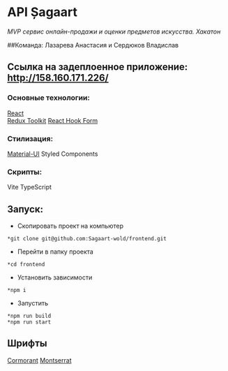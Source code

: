 # API Șagaart

_MVP сервис онлайн-продажи и оценки предметов искусства. Хакатон_

##Команда: Лазарева Анастасия и Сердюков Владислав

## Ссылка на задеплоенное приложение: http://158.160.171.226/

### Основные технологии:

[React](https://react.dev/)<br>
[Redux Toolkit](https://redux-toolkit.js.org/)
[React Hook Form](https://www.react-hook-form.com/)

### Стилизация:

[Material-UI](https://mui.com/)
Styled Components

### Скрипты:

Vite
TypeScript


## Запуск:

- Скопировать проект на компьютер
```
*git clone git@github.com:Sagaart-wold/frontend.git
```
- Перейти в папку проекта 
```
*cd frontend
```
- Установить зависимости
```
*npm i
```
- Запустить
```
*npm run build 
*npm run start
```

## Шрифты

[Cormorant](https://fonts.google.com/specimen/Cormorant?query=Cormorant "GoogleFonts")
[Montserrat](https://fonts.google.com/?query=+Montserrat "GoogleFonts")

